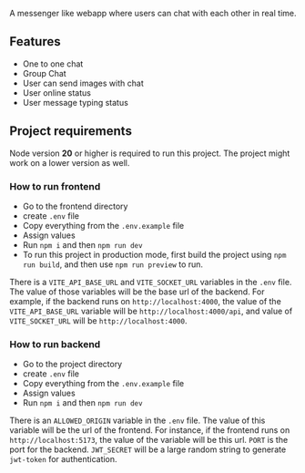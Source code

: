A messenger like webapp where users can chat with each other in real time.

## Features
- One to one chat
- Group Chat
- User can send images with chat
- User online status
- User message typing status

## Project requirements
Node version **20** or higher is required to run this project. The project might work on a lower version as well.

### How to run frontend
- Go to the frontend directory
- create `.env` file
- Copy everything from the `.env.example` file
- Assign values
- Run `npm i` and then `npm run dev`
- To run this project in production mode, first build the project using `npm run build`, and then use `npm run preview` to run.

There is a `VITE_API_BASE_URL` and `VITE_SOCKET_URL` variables in the `.env` file. The value of those variables will be the base url of the backend. For example, if the backend runs on `http://localhost:4000`, the value of the `VITE_API_BASE_URL` variable will be `http://localhost:4000/api`, and value of `VITE_SOCKET_URL` will be `http://localhost:4000`.

### How to run backend
- Go to the project directory
- create `.env` file
- Copy everything from the `.env.example` file
- Assign values
- Run `npm i` and then `npm run dev`
  
There is an `ALLOWED_ORIGIN` variable in the `.env` file. The value of this variable will be the url of the frontend. For instance, if the frontend runs on `http://localhost:5173`, the value of the variable will be this url. `PORT` is the port for the backend. `JWT_SECRET` will be a large random string to generate `jwt-token` for authentication.


